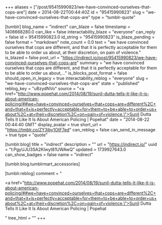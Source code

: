 +++
aliases = ["/post/95415990823/we-have-convinced-ourselves-that-cops-are"]
date = 2014-08-22T00:44:40Z
id = "95415990823"
slug = "we-have-convinced-ourselves-that-cops-are"
type = "tumblr-quote"

[tumblr]
blog_name = "indirect"
can_blaze = false
timestamp = 1408668280.0
can_like = false
interactability_blaze = "everyone"
can_reply = false
id = 95415990823.0
id_string = "95415990823"
is_blaze_pending = false
format = "markdown"
note_count = 0.0
text = "we have convinced ourselves that cops are different, and that it is perfectly acceptable for them to be able to order us about, at their discretion, on pain of violence."
is_blazed = false
post_url = "https://indirect.io/post/95415990823/we-have-convinced-ourselves-that-cops-are"
summary = "we have convinced ourselves that cops are different, and that it is perfectly acceptable for them to be able to order us about,..."
is_blocks_post_format = false
should_open_in_legacy = true
interactability_reblog = "everyone"
slug = "we-have-convinced-ourselves-that-cops-are"
state = "published"
reblog_key = "uBzydNVo"
source = "<a href=\"http://www.popehat.com/2014/08/19/sunil-dutta-tells-it-like-it-is-about-american-policing/##we+have+convinced+ourselves+that+cops+are+different%2C+and+that+it+is+perfectly+acceptable+for+them+to+be+able+to+order+us+about%2C+at+their+discretion%2C+on+pain+of+violence.\">Sunil Dutta Tells It Like It Is About American Policing | Popehat</a>"
date = "2014-08-22 00:44:40 GMT"
display_avatar = true
short_url = "https://tmblr.co/ZY3jby1OtF7ed"
can_reblog = false
can_send_in_message = true
type = "quote"

[tumblr.blog]
title = "indirect"
description = ""
url = "https://indirect.io/"
uuid = "t:PgyUJU3SA2Klwyt81UWAwQ"
updated = 1739927643.0
can_show_badges = false
name = "indirect"

[tumblr.blog.tumblrmart_accessories]

[tumblr.reblog]
comment = "<p><a href=\"http://www.popehat.com/2014/08/19/sunil-dutta-tells-it-like-it-is-about-american-policing/##we+have+convinced+ourselves+that+cops+are+different%2C+and+that+it+is+perfectly+acceptable+for+them+to+be+able+to+order+us+about%2C+at+their+discretion%2C+on+pain+of+violence.\">Sunil Dutta Tells It Like It Is About American Policing | Popehat</a></p>"
tree_html = ""
+++
